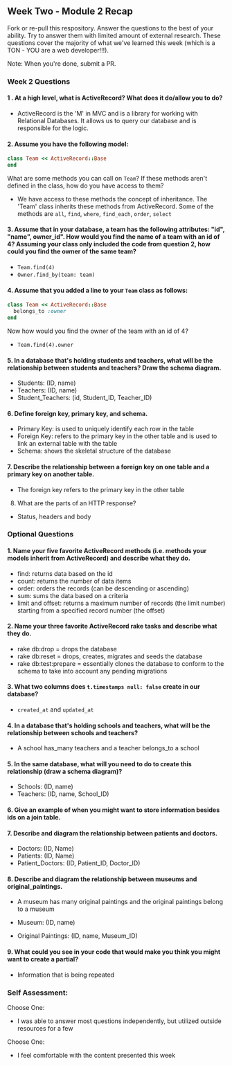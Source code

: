 ## Week Two - Module 2 Recap

Fork or re-pull this respository. Answer the questions to the best of your ability. Try to answer them with limited amount of external research. These questions cover the majority of what we've learned this week (which is a TON - YOU are a web developer!!!).

Note: When you're done, submit a PR.


### Week 2 Questions

#### 1 . At a high level, what is ActiveRecord? What does it do/allow you to do?  

  - ActiveRecord is the 'M' in MVC and is a library for working with Relational Databases. It allows us to query our database and is responsible for the logic.  

#### 2. Assume you have the following model:

```ruby
class Team << ActiveRecord::Base
end
```

What are some methods you can call on `Team`? If these methods aren't defined in the class, how do you have access to them?  

  - We have access to these methods the concept of inheritance. The 'Team' class inherits these methods from ActiveRecord. Some of the methods are `all`, `find`, `where`, `find_each`, `order`, `select`

#### 3. Assume that in your database, a team has the following attributes: "id", "name", owner_id". How would you find the name of a team with an id of 4? Assuming your class only included the code from question 2, how could you find the owner of the same team?  

  - `Team.find(4)`  
  - `Owner.find_by(team: team)`

#### 4. Assume that you added a line to your `Team` class as follows:  

```ruby
class Team << ActiveRecord::Base
  belongs_to :owner
end
```

Now how would you find the owner of the team with an id of 4?  

  - `Team.find(4).owner`

#### 5. In a database that's holding students and teachers, what will be the relationship between students and teachers? Draw the schema diagram.  

  - Students: (ID, name)  
  - Teachers: (ID, name)  
  - Student_Teachers: (id, Student_ID, Teacher_ID)  

#### 6. Define foreign key, primary key, and schema.  

  - Primary Key: is used to uniquely identify each row in the table  
  - Foreign Key: refers to the primary key in the other table and is used to link an external table with the table  
  - Schema: shows the skeletal structure of the database  

#### 7. Describe the relationship between a foreign key on one table and a primary key on another table.  

  - The foreign key refers to the primary key in the other table  

8. What are the parts of an HTTP response?  

  - Status, headers and body  

### Optional Questions

#### 1. Name your five favorite ActiveRecord methods (i.e. methods your models inherit from ActiveRecord) and describe what they do.  

  - find: returns data based on the id  
  - count: returns the number of data items
  - order: orders the records (can be descending or ascending)
  - sum: sums the data based on a criteria
  - limit and offset: returns a maximum number of records (the limit number) starting from a specified record number (the offset)  

#### 2. Name your three favorite ActiveRecord rake tasks and describe what they do.  

  - rake db:drop = drops the database  
  - rake db:reset = drops, creates, migrates and seeds the database  
  - rake db:test:prepare = essentially clones the database to conform to the schema to take into account any pending migrations

#### 3. What two columns does `t.timestamps null: false` create in our database?

  - `created_at` and `updated_at`

#### 4. In a database that's holding schools and teachers, what will be the relationship between schools and teachers?  

  - A school has_many teachers and a teacher belongs_to a school  

#### 5. In the same database, what will you need to do to create this relationship (draw a schema diagram)?  

  - Schools: (ID, name)  
  - Teachers: (ID, name, School_ID)  

#### 6. Give an example of when you might want to store information besides ids on a join table.  

#### 7. Describe and diagram the relationship between patients and doctors.  

  - Doctors: (ID, Name)  
  - Patients: (ID, Name)  
  - Patient_Doctors: (ID, Patient_ID, Doctor_ID)  

#### 8. Describe and diagram the relationship between museums and original_paintings.  

  - A museum has many original paintings and the original paintings belong to a museum  

  - Museum: (ID, name)
  - Original Paintings: (ID, name, Museum_ID)  

#### 9. What could you see in your code that would make you think you might want to create a partial?

- Information that is being repeated  

### Self Assessment:
Choose One:
* I was able to answer most questions independently, but utilized outside resources for a few

Choose One:
* I feel comfortable with the content presented this week
